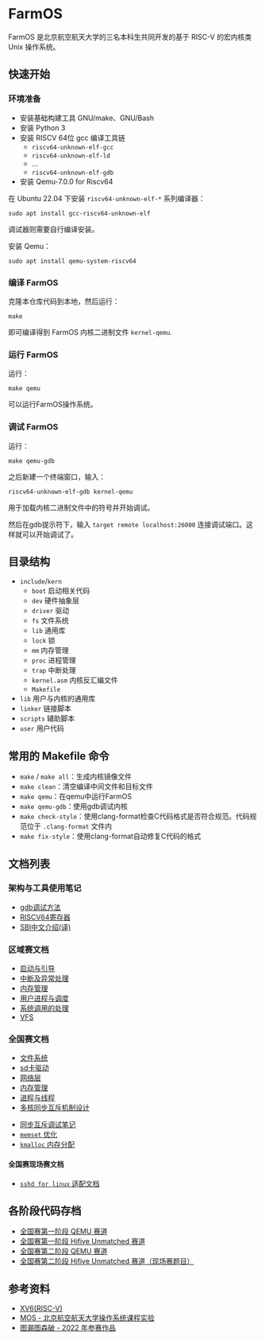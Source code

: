 # FarmOS

FarmOS 是北京航空航天大学的三名本科生共同开发的基于 RISC-V 的宏内核类 Unix 操作系统。

## 快速开始

### 环境准备

* 安装基础构建工具 GNU/make、GNU/Bash
* 安装 Python 3
* 安装 RISCV 64位 gcc 编译工具链
	* `riscv64-unknown-elf-gcc`
	* `riscv64-unknown-elf-ld`
	* ...
	* `riscv64-unknown-elf-gdb`
* 安装 Qemu-7.0.0 for Riscv64

在 Ubuntu 22.04 下安装 `riscv64-unknown-elf-*` 系列编译器：

```
sudo apt install gcc-riscv64-unknown-elf
```

调试器则需要自行编译安装。

安装 Qemu：

```
sudo apt install qemu-system-riscv64
```

### 编译 FarmOS

克隆本仓库代码到本地，然后运行：

```
make
```

即可编译得到 FarmOS 内核二进制文件 `kernel-qemu`.

### 运行 FarmOS

运行：

```
make qemu
```

可以运行FarmOS操作系统。

### 调试 FarmOS

运行：
```
make qemu-gdb
```

之后新建一个终端窗口，输入：
```
riscv64-unknown-elf-gdb kernel-qemu
```
用于加载内核二进制文件中的符号并开始调试。

然后在gdb提示符下，输入 `target remote localhost:26000` 连接调试端口。这样就可以开始调试了。

## 目录结构

- `include`/`kern`
	- `boot` 启动相关代码
    - `dev` 硬件抽象层
	- `driver` 驱动
    - `fs` 文件系统
    - `lib` 通用库
    - `lock` 锁
    - `mm` 内存管理
    - `proc` 进程管理
    - `trap` 中断处理
	- `kernel.asm` 内核反汇编文件
	- `Makefile`
- `lib` 用户与内核的通用库
- `linker` 链接脚本
- `scripts` 辅助脚本
- `user` 用户代码


## 常用的 Makefile 命令

* `make` / `make all`：生成内核镜像文件
* `make clean`：清空编译中间文件和目标文件
* `make qemu`：在qemu中运行FarmOS
* `make qemu-gdb`：使用gdb调试内核
* `make check-style`：使用clang-format检查C代码格式是否符合规范。代码规范位于 `.clang-format` 文件内
* `make fix-style`：使用clang-format自动修复C代码的格式

## 文档列表

### 架构与工具使用笔记

* [gdb调试方法](./docs/gdb%E8%B0%83%E8%AF%95%E6%96%B9%E6%B3%95.md)
* [RISCV64寄存器](./docs/RISCV64%E5%AF%84%E5%AD%98%E5%99%A8.md)
* [SBI中文介绍(译)](./docs/SBI%EF%BC%9ASupervisor%20Software%20Binary%20Interface%20%E8%BD%AF%E4%BB%B6%E4%BA%8C%E8%BF%9B%E5%88%B6%E6%8E%A5%E5%8F%A3%EF%BC%88%E8%AF%91%EF%BC%89.md)

### 区域赛文档

* [启动与引导](./docs/FarmOS%20-%20boot.md)
* [中断及异常处理](./docs/FarmOS%20-%20Trap%E4%B8%8E%E6%97%B6%E9%92%9F%E4%B8%AD%E6%96%AD.md)
* [内存管理](./docs/FarmOS%20-%20%E5%86%85%E5%AD%98%E7%AE%A1%E7%90%86.md)
* [用户进程与调度](./docs/FarmOS%20-%20%E7%94%A8%E6%88%B7%E8%BF%9B%E7%A8%8B%E4%B8%8E%E8%B0%83%E5%BA%A6.md)
* [系统调用的处理](./docs/FarmOS%20-%20%E7%B3%BB%E7%BB%9F%E8%B0%83%E7%94%A8%E7%9A%84%E5%AE%9E%E7%8E%B0.md)
* [VFS](./docs/FarmOS%20-%20VFS.md)

### 全国赛文档

* [文件系统](./docs/第一阶段-文件系统.md)
* [sd卡驱动](./docs/FarmOS%20-%20SD%20卡驱动.md)
* [网络层](./docs/FarmOS%20-%20Socket.md)
* [内存管理](./docs/FarmOS%20-%20内存管理.md)
* [进程与线程](./docs/FarmOS%20-%20进程与线程.md)
* [多核同步互斥机制设计](./docs/FarmOS%20-%20多核同步互斥机制.md)
- [同步互斥调试笔记](./docs/FarmOS%20-%20%E5%90%8C%E6%AD%A5%E4%BA%92%E6%96%A5%E8%B0%83%E8%AF%95.md)
- [`memset` 优化](./docs/memset%E6%8F%90%E9%80%9F.md)
- [`kmalloc` 内存分配](./docs/kmalloc.md)

#### 全国赛现场赛文档

- [`sshd for linux` 适配文档](./docs/现场赛-sshd适配记录.md)

## 各阶段代码存档

- [全国赛第一阶段 QEMU 赛道](https://gitlab.eduxiji.net/202310006101080/zhongtianos/-/tree/archive/final1-qemu)
- [全国赛第一阶段 Hifive Unmatched 赛道](https://gitlab.eduxiji.net/202310006101080/zhongtianos/-/tree/archive/final1-unmatched)
- [全国赛第二阶段 QEMU 赛道](https://gitlab.eduxiji.net/202310006101080/zhongtianos/-/tree/archive/final2-qemu)
- [全国赛第二阶段 Hifive Unmatched 赛道（现场赛题目）](https://gitlab.eduxiji.net/202310006101080/zhongtianos/-/tree/archive/final2-syzkaller)


## 参考资料

- [XV6(RISC-V)](https://github.com/mit-pdos/xv6-riscv)
- [MOS - 北京航空航天大学操作系统课程实验](https://gitee.com/osbuaa/mos)
- [图漏图森破 - 2022 年参赛作品](https://gitlab.eduxiji.net/educg-group-13484-858191/19373469-1384)


